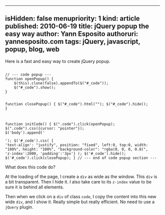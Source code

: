 -----
isHidden:       false
menupriority:   1
kind:           article
published: 2010-06-19
title: jQuery popup the easy way
author: Yann Esposito
authoruri: yannesposito.com
tags:  jQuery, javascript, popup, blog, web
-----

Here is a fast and easy way to create jQuery popup.

<code class="javascript" file="essai.js">
// --- code popup ---
function openPopup() {
    $(this).clone(false).appendTo($("#_code"));
    $("#_code").show();
}

function closePopup() {
    $("#_code").html("");
    $("#_code").hide();
}

function initCode() {
    $(".code").click(openPopup);
    $(".code").css({cursor: "pointer"});
    $('body').append('<div id="_code"></div>');
    $('#_code').css( { 'text-align': "justify", position: "fixed", 
                        left:0, top:0, width: "100%", height: "100%", 
                        "background-color": "rgba(0, 0, 0, 0.8)", 'z-index':2000, 'padding':'3px'} );
    $('#_code').hide();
    $('#_code').click(closePopup);
}
// --- end of code popup section ---
</code>

What does this code do?

At the loading of the page, I create a `div` as wide as the window. 
This `div` is a bit transparent. Then I hide it. I also take care to its `z-index` value to be sure it is behind all elements.

Then when we click on a `div` of class `code`, I copy the content into this new wide `div`, and I show it. 
Really simple but really efficient. 
No need to use a `jQuery` plugin.
